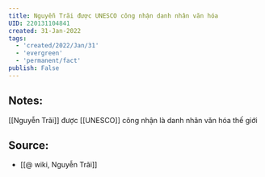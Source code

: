 ```yaml
---
title: Nguyễn Trãi được UNESCO công nhận danh nhân văn hóa
UID: 220131104841
created: 31-Jan-2022
tags:
  - 'created/2022/Jan/31'
  - 'evergreen'
  - 'permanent/fact'
publish: False
---
```

## Notes:
[[Nguyễn Trãi]] được [[UNESCO]] công nhận là danh nhân văn hóa thế giới

## Source:
- [[@ wiki, Nguyễn Trãi]]


